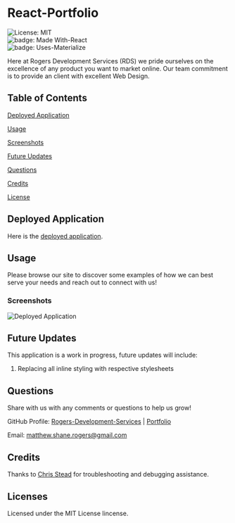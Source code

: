 # React-Portfolio

![License: MIT](https://img.shields.io/badge/license-MIT%20License-blue.svg) </br>
![badge: Made With-React](https://img.shields.io/badge/Made%20With-React-Yellow) </br>
![badge: Uses-Materialize](https://img.shields.io/badge/Uses-Materialize-red) </br>

Here at Rogers Development Services (RDS) we pride ourselves on the excellence of any product you want to market online. Our team commitment is to provide an client with excellent Web Design.

## Table of Contents
[Deployed Application](https://github.com/Rogers-Development-Services/User-Directory#deployed-application)

[Usage](https://github.com/Rogers-Development-Services/User-Directory#usage)

[Screenshots](https://github.com/Rogers-Development-Services/User-Directory#screenshots)

[Future Updates](https://github.com/Rogers-Development-Services/User-Directory#future-updates)

[Questions](https://github.com/Rogers-Development-Services/User-Directory#questions)

[Credits](https://github.com/Rogers-Development-Services/User-Directory#credits)

[License](https://github.com/Rogers-Development-Services/User-Directory#license)

## Deployed Application

Here is the [deployed application](https://rogers-development-services.github.io/react-portfolio/).

## Usage 

Please browse our site to discover some examples of how we can best serve your needs and reach out to connect with us!

### Screenshots

![Deployed Application](https://user-images.githubusercontent.com/38272211/100015391-bcbb6080-2d8c-11eb-928e-c72a8fb04828.JPG)

## Future Updates
This application is a work in progress, future updates will include: 
1. Replacing all inline styling with respective stylesheets

## Questions

Share with us with any comments or questions to help us grow! 

GitHub Profile: 
[Rogers-Development-Services](https://www.github.com/Rogers-Development-Services) | [Portfolio](https://rogers-development-services.github.io/Portfolio/index.html)


Email: 
[matthew.shane.rogers@gmail.com](matthew.shane.rogers@gmail.com)

## Credits

Thanks to [Chris Stead](https://github.com/cmstead) for troubleshooting and debugging assistance.

## Licenses
Licensed under the MIT License lincense.